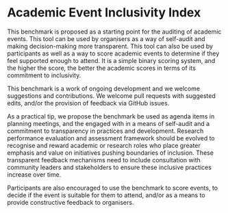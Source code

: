 # Academic Event Inclusivity Index
This benchmark is proposed as a starting point for the auditing of academic events. This tool can be used by organisers as a way of self-audit and making decision-making more transparent. This tool can also be used by participants as well as a way to score academic events to determine if they feel supported enough to attend. It is a simple binary scoring system, and the higher the score, the better the academic scores in terms of its commitment to inclusivity.

This benchmark is a work of ongoing development and we welcome suggestions and contributions. We welcome pull requests with suggested edits, and/or the provision of feedback via GitHub issues. 

As a practical tip, we propose the benchmark be used as agenda items in planning meetings, and the engaged with in a means of self-audit and a commitment to transparency in practices and development. Research performance evaluation and assessment framework should be evolved to recognise and reward academic or research roles who place greater emphasis and value on initiatives pushing boundaries of inclusion. These transparent feedback mechanisms need to include consultation with community leaders and stakeholders to ensure these inclusive practices increase over time.

Participants are also encouraged to use the benchmark to score events, to decide if the event is suitable for them to attend, and/or as a means to provide constructive feedback to organisers.

